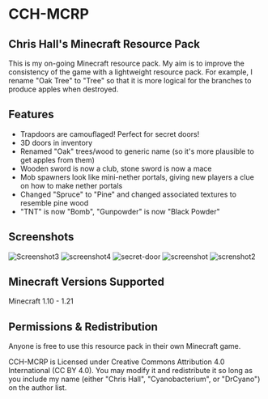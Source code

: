 # CCH-MCRP
## Chris Hall's Minecraft Resource Pack
This is my on-going Minecraft resource pack. My aim is to improve the consistency of the game with a lightweight resource pack. For example, I rename "Oak Tree" to "Tree" so that it is more logical for the branches to produce apples when destroyed.

## Features
* Trapdoors are camouflaged! Perfect for secret doors!
* 3D doors in inventory
* Renamed "Oak" trees/wood to generic name (so it's more plausible to get apples from them)
* Wooden sword is now a club, stone sword is now a mace
* Mob spawners look like mini-nether portals, giving new players a clue on how to make nether portals
* Changed "Spruce" to "Pine" and changed associated textures to resemble pine wood
* "TNT" is now "Bomb", "Gunpowder" is now "Black Powder"

## Screenshots
![Screenshot3](https://user-images.githubusercontent.com/1922739/100929605-000b9100-353c-11eb-9971-7aae3cb75f9f.png)
![screenshot4](https://user-images.githubusercontent.com/1922739/100929747-36491080-353c-11eb-9730-9414f7783467.png)
![secret-door](https://user-images.githubusercontent.com/1922739/100929202-60e69980-353b-11eb-9429-c2c64f7b930f.gif)
![screenshot](https://user-images.githubusercontent.com/1922739/100929503-dce0e180-353b-11eb-9623-64cdaa127a95.png)
![screnshot2](https://user-images.githubusercontent.com/1922739/100929518-e10cff00-353b-11eb-8bfb-e2bfb31869ea.png)

## Minecraft Versions Supported
Minecraft 1.10 - 1.21

## Permissions & Redistribution
Anyone is free to use this resource pack in their own Minecraft game.

CCH-MCRP is Licensed under Creative Commons Attribution 4.0 International (CC BY 4.0). You may modify it and redistribute it so long as you include my name (either "Chris Hall", "Cyanobacterium", or "DrCyano") on the author list.

